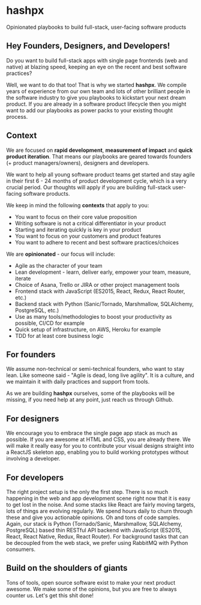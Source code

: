 # hashpx
Opinionated playbooks to build full-stack, user-facing software products

## Hey Founders, Designers, and Developers!
Do you want to build full-stack apps with single page frontends (web and native) at blazing speed, keeping an eye on the recent and best software practices?

Well, we want to do that too! That is why we started **hashpx**. We compile years of experience from our own team and lots of other brilliant people in the software industry to give you playbooks to kickstart your next dream product. If you are already in a software product lifecycle then you might want to add our playbooks as power packs to your existing thought process.

## Context
We are focused on **rapid development**, **measurement of impact** and **quick product iteration**. That means our playbooks are geared towards founders (+ product managers/owners), designers and developers.

We want to help all young software product teams get started and stay agile in their first 6 - 24 months of product development cycle, which is a very crucial period. Our thoughts will apply if you are building full-stack user-facing software products.

We keep in mind the following **contexts** that apply to you:
- You want to focus on their core value proposition
- Writing software is not a critical differentiator in your product
- Starting and iterating quickly is key in your product
- You want to focus on your customers and product features
- You want to adhere to recent and best software practices/choices

We are **opinionated** - our focus will include:
- Agile as the character of your team
- Lean development - learn, deliver early, empower your team, measure, iterate
- Choice of Asana, Trello or JIRA or other project management tools
- Frontend stack with JavaScript (ES2015, React, Redux, React Router, etc.)
- Backend stack with Python (Sanic/Tornado, Marshmallow, SQLAlchemy, PostgreSQL, etc.)
- Use as many tools/methodologies to boost your productivity as possible, CI/CD for example
- Quick setup of infrastructure, on AWS, Heroku for example
- TDD for at least core business logic

## For founders
We assume non-technical or semi-technical founders, who want to stay lean. Like someone said - "Agile is dead, long live agility". It is a culture, and we maintain it with daily practices and support from tools.

As we are building **hashpx** ourselves, some of the playbooks will be missing, if you need help at any point, just reach us through Github.

## For designers
We encourage you to embrace the single page app stack as much as possible. If you are awesome at HTML and CSS, you are already there. We will make it really easy for you to contribute your visual designs straight into a ReactJS skeleton app, enabling you to build working prototypes without involving a developer.

## For developers
The right project setup is the only the first step. There is so much happening in the web and app development scene right now that it is easy to get lost in the noise. And some stacks like React are fairly moving targets, lots of things are evolving regularly. We spend hours daily to churn through these and give you actionable opinions. Oh and tons of code samples. Again, our stack is Python (Tornado/Sanic, Marshmallow, SQLAlchemy, PostgreSQL) based thin RESTful API backend with JavaScript (ES2015, React, React Native, Redux, React Router). For background tasks that can be decoupled from the web stack, we prefer using RabbitMQ with Python consumers.

## Build on the shoulders of giants
Tons of tools, open source software exist to make your next product awesome. We make some of the opinions, but you are free to always counter us. Let's get this shit done!
